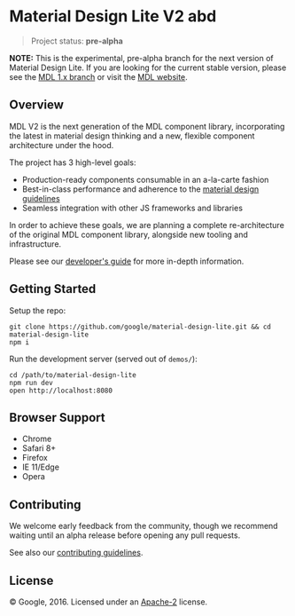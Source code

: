# Material Design Lite V2 abd

> Project status: **pre-alpha**

**NOTE:** This is the experimental, pre-alpha branch for the next version of Material Design Lite. If you are looking for the current stable version, please see the [MDL 1.x branch](https://github.com/google/material-design-lite/tree/mdl-1.x) or visit the [MDL website](https://getmdl.io/).

## Overview

MDL V2 is the next generation of the MDL component library, incorporating the latest in material design thinking and a new, flexible component architecture under the hood.

The project has 3 high-level goals:

- Production-ready components consumable in an a-la-carte fashion
- Best-in-class performance and adherence to the [material design guidelines](https://material.google.com)
- Seamless integration with other JS frameworks and libraries

In order to achieve these goals, we are planning a complete re-architecture of the original MDL component library, alongside new tooling and infrastructure.

Please see our [developer's guide](docs/DEVELOPER.md) for more in-depth information.


## Getting Started

Setup the repo:

```
git clone https://github.com/google/material-design-lite.git && cd material-design-lite
npm i
```

Run the development server (served out of `demos/`):

```
cd /path/to/material-design-lite
npm run dev
open http://localhost:8080
```

## Browser Support

- Chrome
- Safari 8+
- Firefox
- IE 11/Edge
- Opera


## Contributing

We welcome early feedback from the community, though we recommend waiting until an alpha release before opening any pull requests.

See also our [contributing guidelines](CONTRIBUTING.md).


## License

© Google, 2016. Licensed under an
[Apache-2](LICENSE)
license.
